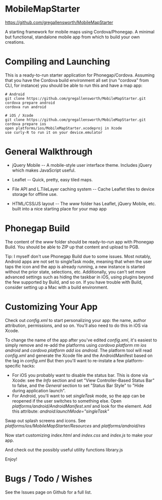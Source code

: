 MobileMapStarter
================

https://github.com/gregallensworth/MobileMapStarter

A starting framework for mobile maps using Cordova/Phonegap.
A minimal but functional, standalone mobile app from which to build your own creations.


Compiling and Launching
================

This is a ready-to-run starter application for Phonegap/Cordova.
Assuming that you have the Cordova build environment all set (run "cordova" from CLI, for instance) you should be able to run this and have a map app:

    # Android
    git clone https://github.com/gregallensworth/MobileMapStarter.git
    cordova prepare android
    cordova run android

    # iOS / Xcode
    git clone https://github.com/gregallensworth/MobileMapStarter.git
    cordova prepare ios
    open platforms/ios/MobileMapStarter.xcodeproj in Xcode
    use curly-R to run it on your device.emulator


General Walkthrough
================

* jQuery Mobile -- A mobile-style user interface theme. Includes jQuery which makes JavaScript useful.

* Leaflet -- Quick, pretty, easy tiled maps.

* File API and L.TileLayer caching system -- Cache Leaflet tiles to device storage for offline use.

* HTML/CSS/JS layout -- The _www_ folder has Leaflet, jQuery Mobile, etc. built into a nice starting place for your map app


Phonegap Build
================

The content of the _www_ folder should be ready-to-run app with Phonegap Build. You should be able to ZIP up that content and upload to PGB.

Tip: I myself don't use Phonegap Build due to some issues. Most notably, Android apps are not set to singleTask mode, meaning that when the user taps the icon and the app is already running, a new instance is started without the prior state, selections, etc. Additionally, you can't set more advanced settings such as hiding the taskbar in iOS, using plugins beyond the few supported by Build, and so on. If you have trouble with Build, consider setting up a Mac with a build environment.


Customizing Your App
================

Check out _config.xml_ to start personalizing your app: the name, author attribution, permissions, and so on. You'll also need to do this in iOS via Xcode.

To change the name of the app after you've edited _config.xml_, it's easiest to simply remove and re-add the platforms using _cordova platform rm ios android_ and _cordova platform add ios android_. The platform tool will read _config.xml_ and generate the Xcode file and the AndroidManifest based on the <name> tag in _config.xml_ But then you'll want to re-instate a few platform-specific hacks:
+ For iOS you probably want to disable the status bar. This is done via Xcode: see the _Info_ section and set "View Controller-Based Status Bar" to false, and the _General_ section to set "Status Bar Style" to "Hide during application launch".
+ For Android, you'll want to set _singleTask_ mode, so the app can be reopened if the user switches to something else. Open _platforms/android/AndroidManifest.xml_ and look for the <activity> element. Add this attribute: _android:launchMode="singleTask"_

Swap out splash screens and icons. See _platforms/ios/MobileMapStarter/Resources_ and _platforms/android/res_

Now start customizing _index.html_ and _index.css_ and _index.js_ to make your app.

And check out the possibly useful utility functions library.js

Enjoy!


Bugs / Todo / Wishes
================

See the Issues page on Github for a full list.
